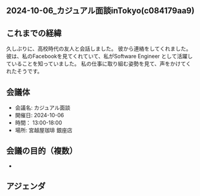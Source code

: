 2024-10-06_カジュアル面談inTokyo(c084179aa9)
---

## これまでの経緯
久しぶりに、高校時代の友人と会話しました。
彼から連絡をしてくれました。
彼は、私のFacebookを見てくれていて、私がSoftware Engineer として活躍していることを知っていました。
私の仕事に取り組む姿勢を見て、声をかけてくれたそうです。

## 会議体
- 会議名: カジュアル面談
- 開催日: 2024-10-06
- 時間： 13:00-18:00
- 場所: 宮越屋珈琲 銀座店

## 会議の目的（複数）
-

## アジェンダ







